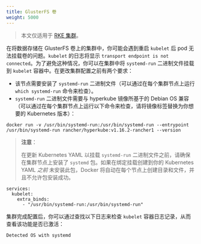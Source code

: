 ```yaml
---
title: GlusterFS 卷
weight: 5000
---
```


> 本文仅适用于 [RKE 集群]({{<baseurl>}}/rancher/v2.6/en/cluster-provisioning/rke-clusters/)。

在将数据存储在 GlusterFS 卷上的集群中，你可能会遇到重启 `kubelet` 后 pod 无法挂载卷的问题。`kubelet` 的日志将显示 `transport endpoint is not connected`。为了避免这种情况，你可以在集群中将 `systemd-run` 二进制文件挂载到 `kubelet` 容器中。在更改集群配置之前有两个要求：

- 该节点需要安装了 `systemd-run` 二进制文件（可以通过在每个集群节点上运行 `which systemd-run` 命令来检查）。
- `systemd-run` 二进制文件需要与 hyperkube 镜像所基于的 Debian OS 兼容（可以通过在每个集群节点上运行以下命令来检查，请将镜像标签替换为你想要的 Kubernetes 版本）：

```
docker run -v /usr/bin/systemd-run:/usr/bin/systemd-run --entrypoint /usr/bin/systemd-run rancher/hyperkube:v1.16.2-rancher1 --version
```

> **注意**：
>
> 在更新 Kubernetes YAML 以挂载 `systemd-run` 二进制文件之前，请确保在集群节点上安装了 `systemd` 包。如果在绑定挂载创建到你的 Kubernetes YAML _之前_ 未安装此包，Docker 将自动在每个节点上创建目录和文件，并且不允许包安装成功。

```
services:
  kubelet:
    extra_binds:
      - "/usr/bin/systemd-run:/usr/bin/systemd-run"
```

集群完成配置后，你可以通过查找以下日志来检查 `kubelet` 容器日志记录，从而查看该功能是否已激活：

```
Detected OS with systemd
```
